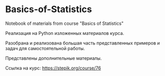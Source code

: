 # Basics-of-Statistics
Notebook of materials from course "Basics of Statistics"

Реализация на Python изложенных материалов курса. 

Разобрана и реализована большая часть представленных примеров и задач для самостоятельной работы.

Представлены дополнительные материалы.

Ссылка на курс: https://stepik.org/course/76
